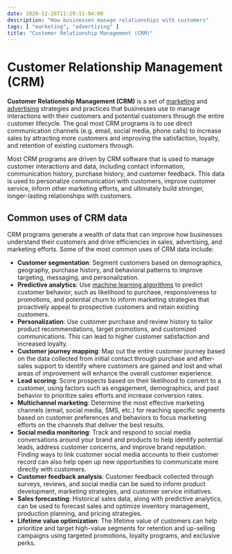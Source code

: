```yaml
---
date: 2020-12-26T11:29:11-04:00
description: "How businesses manage relationships with customers"
tags: [ "marketing", "advertizing" ]
title: "Customer Relationship Management (CRM)"
---
```


# Customer Relationship Management (CRM)

**Customer Relationship Management (CRM)** is a set of [marketing](marketing.md) and [advertising](advertising.md) strategies and practices that businesses use to manage interactions with their customers and potential customers through the entire customer lifecycle. The goal most CRM programs is to use direct communication channels (e.g. email, social media, phone calls) to increase sales by attracting more customers and improving the satisfaction, loyalty, and retention of existing customers through.

Most CRM programs are driven by CRM software that is used to manage customer interactions and data, including contact information, communication history, purchase history, and customer feedback. This data is used to personalize communication with customers, improve customer service, inform other marketing efforts, and ultimately build stronger, longer-lasting relationships with customers.

## Common uses of CRM data

CRM programs generate a wealth of data that can improve how businesses understand their customers and drive efficiencies in sales, advertising, and marketing efforts. Some of the most common uses of CRM data include:

* **Customer segmentation**: Segment customers based on demographics, geography, purchase history, and behavioral patterns to improve targeting, messaging, and personalization.
* **Predictive analytics**: Use [machine learning algorithms](machine-learning.md) to predict customer behavior, such as likelihood to purchase, responsiveness to promotions, and potential churn to inform marketing strategies that proactively appeal to prospective customers and retain existing customers.
* **Personalization**: Use customer purchase and review history to tailor product recommendations, target promotions, and customized communications. This can lead to higher customer satisfaction and increased loyalty.
* **Customer journey mapping**: Map out the entire customer journey based on the data collected from initial contact through purchase and after-sales support to identify where customers are gained and lost and what areas of improvement will enhance the overall customer experience.
* **Lead scoring**: Score prospects based on their likelihood to convert to a customer, using factors such as engagement, demographics, and past behavior to prioritize sales efforts and increase conversion rates.
* **Multichannel marketing**: Determine the most effective marketing channels (email, social media, SMS, etc.) for reaching specific segments based on customer preferences and behaviors to focus marketing efforts on the channels that deliver the best results.
* **Social media monitoring**: Track and respond to social media conversations around your brand and products to help identify potential leads, address customer concerns, and improve brand reputation. Finding ways to link customer social media accounts to their customer record can also help open up new opportunities to communicate more directly with customers.
* **Customer feedback analysis**: Customer feedback collected through surveys, reviews, and social media can be sued to inform product development, marketing strategies, and customer service initiatives.
* **Sales forecasting**: Historical sales data, along with predictive analytics, can be used to forecast sales and optimize inventory management, production planning, and pricing strategies.
* **Lifetime value optimization**: The lifetime value of customers can help prioritize and target high-value segments for retention and up-selling campaigns using targeted promotions, loyalty programs, and exclusive perks.
